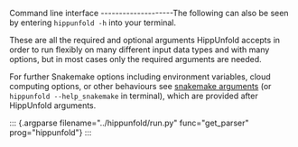 Command line interface \-\-\-\-\-\-\-\-\-\-\-\-\-\-\-\-\-\-\--The
following can also be seen by entering `hippunfold -h` into your
terminal.

These are all the required and optional arguments HippUnfold accepts in
order to run flexibly on many different input data types and with many
options, but in most cases only the required arguments are needed.

For further Snakemake options including environment variables, cloud
computing options, or other behaviours see [snakemake
arguments](https://hippunfold.readthedocs.io/en/latest/usage/snakemake_cli.html)
(or `hippunfold --help_snakemake` in terminal), which are provided after
HippUnfold arguments.

::: {.argparse filename="../hippunfold/run.py" func="get_parser" prog="hippunfold"}
:::

